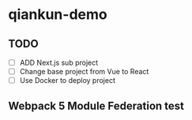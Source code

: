 # qiankun-demo

## TODO
- [ ] ADD Next.js sub project
- [ ] Change base project from Vue to React
- [ ] Use Docker to deploy project

## Webpack 5 Module Federation test
